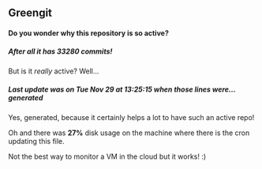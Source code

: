 ## Greengit

#### Do you wonder why this repository is so active?

##### After all it has 33280 commits!

But is it *really* active? Well...

##### Last update was on Tue Nov 29 at 13:25:15 when those lines were... generated

Yes, generated, because it certainly helps a lot to have such an active repo!

Oh and there was **27%** disk usage on the machine
where there is the cron updating this file.

Not the best way to monitor a VM in the cloud but it works! :)
